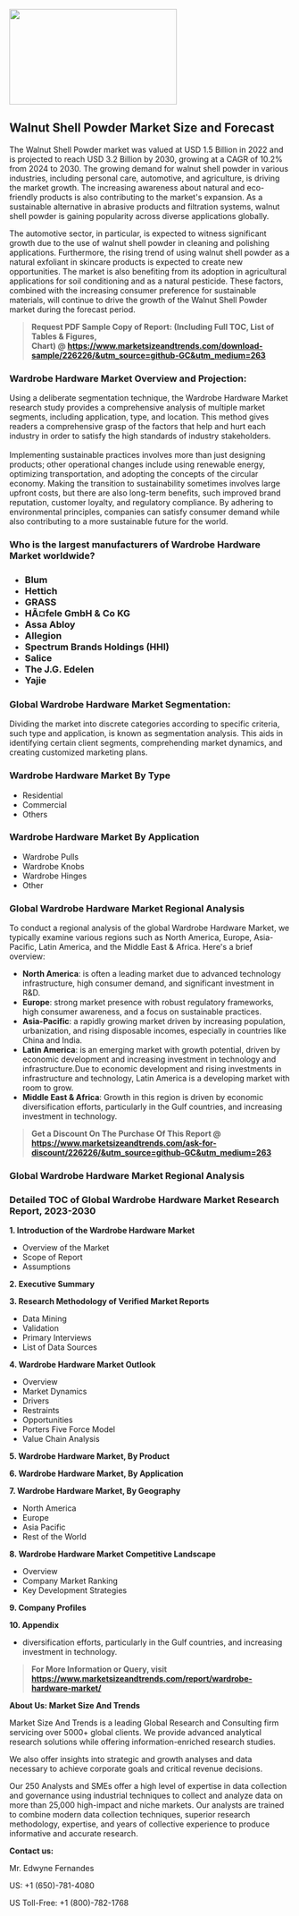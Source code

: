 <p><img class="alignnone size-medium wp-image-20088" src="https://ffe5etoiles.com/wp-content/uploads/2024/12/MST1-300x171.png" alt="" width="300" height="171" /></p><h2>Walnut Shell Powder Market Size and Forecast</h2><p>The Walnut Shell Powder market was valued at USD 1.5 Billion in 2022 and is projected to reach USD 3.2 Billion by 2030, growing at a CAGR of 10.2% from 2024 to 2030. The growing demand for walnut shell powder in various industries, including personal care, automotive, and agriculture, is driving the market growth. The increasing awareness about natural and eco-friendly products is also contributing to the market's expansion. As a sustainable alternative in abrasive products and filtration systems, walnut shell powder is gaining popularity across diverse applications globally.</p><p>The automotive sector, in particular, is expected to witness significant growth due to the use of walnut shell powder in cleaning and polishing applications. Furthermore, the rising trend of using walnut shell powder as a natural exfoliant in skincare products is expected to create new opportunities. The market is also benefiting from its adoption in agricultural applications for soil conditioning and as a natural pesticide. These factors, combined with the increasing consumer preference for sustainable materials, will continue to drive the growth of the Walnut Shell Powder market during the forecast period.</p></p><blockquote id="" class=""><strong>Request PDF Sample Copy of Report: (Including Full TOC, List of Tables &amp; Figures, Chart)&nbsp;@&nbsp;<strong><a href="https://www.marketsizeandtrends.com/download-sample/226226/&utm_source=github-GC&utm_medium=263" target="_blank">https://www.marketsizeandtrends.com/download-sample/226226/&utm_source=github-GC&utm_medium=263</a></strong></strong></blockquote><h3 id="" class="">Wardrobe Hardware Market&nbsp;Overview and Projection:</h3><p id="" class="">Using a deliberate segmentation technique, the Wardrobe Hardware Market research study provides a comprehensive analysis of multiple market segments, including application, type, and location. This method gives readers a comprehensive grasp of the factors that help and hurt each industry in order to satisfy the high standards of industry stakeholders. <br /> <br />Implementing sustainable practices involves more than just designing products; other operational changes include using renewable energy, optimizing transportation, and adopting the concepts of the circular economy. Making the transition to sustainability sometimes involves large upfront costs, but there are also long-term benefits, such improved brand reputation, customer loyalty, and regulatory compliance. By adhering to environmental principles, companies can satisfy consumer demand while also contributing to a more sustainable future for the world.</p><h3 id="" class="">Who is the largest manufacturers of&nbsp;Wardrobe Hardware Market worldwide?</h3><h3 class=""><p><ul><li>Blum </li><li> Hettich </li><li> GRASS </li><li> HÃ¤fele GmbH & Co KG </li><li> Assa Abloy </li><li> Allegion </li><li> Spectrum Brands Holdings (HHI) </li><li> Salice </li><li> The J.G. Edelen </li><li> Yajie</li></ul></p></h3><h3 id="" class="">Global&nbsp;Wardrobe Hardware Market Segmentation:</h3><p id="" class="">Dividing the market into discrete categories according to specific criteria, such type and application, is known as segmentation analysis. This aids in identifying certain client segments, comprehending market dynamics, and creating customized marketing plans.</p><h3 id="" class="">Wardrobe Hardware Market&nbsp;By Type</h3><p><p><ul><li>Residential</li><li> Commercial</li><li> Others</p></li></ul></p></p><h3 id="" class="">Wardrobe Hardware Market&nbsp;By Application</h3><p class=""><p><ul><li>Wardrobe Pulls</li><li> Wardrobe Knobs</li><li> Wardrobe Hinges</li><li> Other</li></ul></p></p><h3 id="" class="">Global Wardrobe Hardware Market Regional Analysis</h3><p id="" class="">To conduct a regional analysis of the global Wardrobe Hardware Market, we typically examine various regions such as North America, Europe, Asia-Pacific, Latin America, and the Middle East &amp; Africa. Here's a brief overview:</p><ul><li><strong>North America</strong>: is often a leading market due to advanced technology infrastructure, high consumer demand, and significant investment in R&amp;D.</li><li><strong>Europe</strong>: strong market presence with robust regulatory frameworks, high consumer awareness, and a focus on sustainable practices.</li><li><strong>Asia-Pacific</strong>: a rapidly growing market driven by increasing population, urbanization, and rising disposable incomes, especially in countries like China and India.</li><li><strong>Latin America</strong>: is an emerging market with growth potential, driven by economic development and increasing investment in technology and infrastructure.Due to economic development and rising investments in infrastructure and technology, Latin America is a developing market with room to grow.</li><li><strong>Middle East &amp; Africa</strong>: Growth in this region is driven by economic diversification efforts, particularly in the Gulf countries, and increasing investment in technology.</li></ul><blockquote id="" class=""><strong>Get a Discount On The Purchase Of This Report @ <strong><a href="https://www.marketsizeandtrends.com/ask-for-discount/226226/&utm_source=github-GC&utm_medium=263" target="_blank">https://www.marketsizeandtrends.com/ask-for-discount/226226/&utm_source=github-GC&utm_medium=263</a></strong></strong></blockquote><h3 id="" class="">Global Wardrobe Hardware Market Regional Analysis</h3><h3 id="" class="">Detailed TOC of Global Wardrobe Hardware Market Research Report, 2023-2030</h3><p id="" class=""><strong>1. Introduction of the Wardrobe Hardware Market</strong></p><ul><li>Overview of the Market</li><li>Scope of Report</li><li>Assumptions</li></ul><p id="" class=""><strong>2. Executive Summary</strong></p><p id="" class=""><strong>3. Research Methodology of Verified Market Reports</strong></p><ul><li>Data Mining</li><li>Validation</li><li>Primary Interviews</li><li>List of Data Sources</li></ul><p id="" class=""><strong>4. Wardrobe Hardware Market Outlook</strong></p><ul><li>Overview</li><li>Market Dynamics</li><li>Drivers</li><li>Restraints</li><li>Opportunities</li><li>Porters Five Force Model</li><li>Value Chain Analysis</li></ul><p id="" class=""><strong>5. Wardrobe Hardware Market, By Product</strong></p><p id="" class=""><strong>6. Wardrobe Hardware Market, By Application</strong></p><p id="" class=""><strong>7. Wardrobe Hardware Market, By Geography</strong></p><ul><li>North America</li><li>Europe</li><li>Asia Pacific</li><li>Rest of the World</li></ul><p id="" class=""><strong>8. Wardrobe Hardware Market Competitive Landscape</strong></p><ul><li>Overview</li><li>Company Market Ranking</li><li>Key Development Strategies</li></ul><p id="" class=""><strong>9. Company Profiles</strong></p><p id="" class=""><strong>10. Appendix</strong></p><ul><li>diversification efforts, particularly in the Gulf countries, and increasing investment in technology.</li></ul><blockquote id="" class=""><strong>For More Information or Query, visit <strong><strong><a href="https://www.marketsizeandtrends.com/report/wardrobe-hardware-market/" target="_blank">https://www.marketsizeandtrends.com/report/wardrobe-hardware-market/</a></strong></strong></strong></blockquote><p id="" class=""><strong>About Us: Market Size And Trends</strong></p><p id="" class="">Market Size And Trends is a leading Global Research and Consulting firm servicing over 5000+ global clients. We provide advanced analytical research solutions while offering information-enriched research studies.</p><p id="" class="">We also offer insights into strategic and growth analyses and data necessary to achieve corporate goals and critical revenue decisions.</p><p id="" class="">Our 250 Analysts and SMEs offer a high level of expertise in data collection and governance using industrial techniques to collect and analyze data on more than 25,000 high-impact and niche markets. Our analysts are trained to combine modern data collection techniques, superior research methodology, expertise, and years of collective experience to produce informative and accurate research.</p><p id="" class=""><strong>Contact us:</strong></p><p id="" class="">Mr. Edwyne Fernandes</p><p id="" class="">US: +1 (650)-781-4080</p><p id="" class="">US Toll-Free: +1 (800)-782-1768</p>
